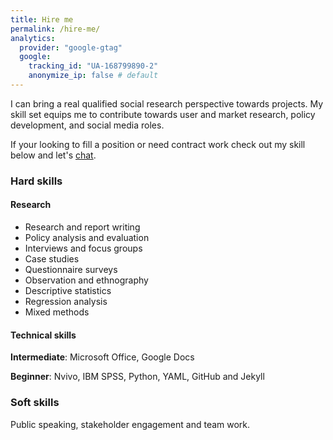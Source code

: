 ```yaml
---
title: Hire me
permalink: /hire-me/
analytics:
  provider: "google-gtag"
  google:
    tracking_id: "UA-168799890-2"
    anonymize_ip: false # default
---
```


I can bring a real qualified social research perspective towards projects. My skill set equips me to contribute towards user and market research, policy development, and social media roles.

If your looking to fill a position or need contract work check out my skill below and let's [chat](/_pages/contact/).

### Hard skills
#### Research
* Research and report writing
* Policy analysis and evaluation
* Interviews and focus groups
* Case studies
* Questionnaire surveys
* Observation and ethnography
* Descriptive statistics
* Regression analysis
* Mixed methods

#### Technical skills
**Intermediate**: Microsoft Office, Google Docs

**Beginner**: Nvivo, IBM SPSS, Python, YAML, GitHub and Jekyll

### Soft skills
Public speaking, stakeholder engagement and team work.

